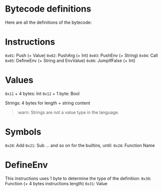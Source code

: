 # Bytecode definitions

Here are all the definitions of the bytecode:

# Instructions

`0x01`: Push (+ Value)
`0x02`: PushArg (+ Int)
`0x03`: PushEnv (+ String)
`0x04`: Call
`0x05`: DefineEnv (+ String and EnvValue)
`0x06`: JumpIfFalse (+ Int)

# Values

`0x11` + 4 bytes: Int
`0x12` + 1 byte: Bool

Strings: 4 bytes for length + string content

> :warn: Strings are not a value type in the language.

# Symbols
`0x20`: Add
`0x21`: Sub
... and so on for the builtins, until:
`0x2A`: Function Name

# DefineEnv

This instructions uses 1 byte to determine the type of the definition:
`0x30`: Function (+ 4 bytes instructions length)
`0x31`: Value
